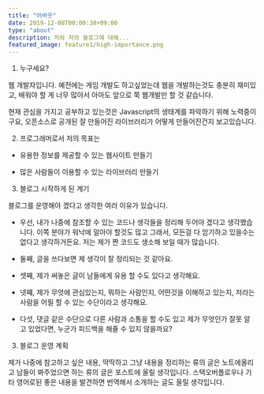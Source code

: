 ```yaml
---
title: "어바웃"
date: 2019-12-08T00:00:38+09:00
type: "about"
description: 저와 저의 블로그에 대해...
featured_image: feature1/high-importance.png
---
```


1. 누구세요?

웹 개발자입니다. 예전에는 게임 개발도 하고싶었는데 웹을 개발하는것도 충분히 재미있고, 배워야 할 게
너무 많아서 아마도 앞으로 쭉 웹개발만 할 것 같습니다.

현재 관심을 가지고 공부하고 있는것은 Javascript의 생태계를 파악하기 위해 노력중이구요, 오픈소스로 공개된
 잘 만들어진 라이브러리가 어떻게 만들어진건지 보고있습니다. 

2. 프로그래머로서 저의 목표는

- 유용한 정보를 제공할 수 있는 웹사이트 만들기

- 많은 사람들이 이용할 수 있는 라이브러리 만들기

3. 블로그 시작하게 된 계기

블로그를 운영해야 겠다고 생각한 여러 이유가 있습니다.

- 우선, 내가 나중에 참조할 수 있는 코드나 생각들을 정리해 두어야 겠다고 생각했습니다. 이쪽 분야가 워낙에 알아야 할것도 많고 그래서, 모든걸 다 암기하고 있을수는 없다고 생각하거든요. 저는 제가 짠 코드도 생소해 보일 때가 많습니다.

- 둘째, 글을 쓰다보면 제 생각이 잘 정리되는 것 같아요.

- 셋째, 제가 써놓은 글이 남들에게 유용 할 수도 있다고 생각해요.

- 넷쨰, 제가 무엇에 관심있는지, 뭐하는 사람인지, 어떤것을 이해하고 있는지, 저라는 사람을 어필 할 수 있는 수단이라고 생각해요.

- 다섯, 댓글 같은 수단으로 다른 사람과 소통을 할 수도 있고 제가 무엇인가 잘못 알고 있었다면, 누군가 피드백을 해줄 수 있지 않을까요?

3. 블로그 운영 계획

제가 나중에 참고하고 싶은 내용, 딱딱하고 그냥 내용을 정리하는 류의 글은 노트에올리고 남들이 봐주었으면 하는 류의 글은 포스트에 올릴 생각입니다. 스택오버플로우나 기타 영어로된 좋은 내용을 발견하면 번역해서 소개하는 글도
올릴 생각입니다.